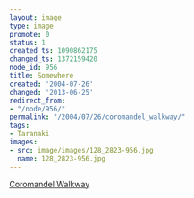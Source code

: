 ```yaml
---
layout: image
type: image
promote: 0
status: 1
created_ts: 1090862175
changed_ts: 1372159420
node_id: 956
title: Somewhere
created: '2004-07-26'
changed: '2013-06-25'
redirect_from:
- "/node/956/"
permalink: "/2004/07/26/coromandel_walkway/"
tags:
- Taranaki
images:
- src: image/images/128_2823-956.jpg
  name: 128_2823-956.jpg
---
```

[Coromandel Walkway](http://www.doc.govt.nz/templates/trackandwalk.aspx?id=35888)

